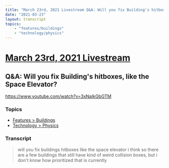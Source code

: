 ```yaml
---
title: "March 23rd, 2021 Livestream Q&A: Will you fix Building's hitboxes, like the Space Elevator?"
date: "2021-03-23"
layout: transcript
topics:
    - "features/buildings"
    - "technology/physics"
---
```

# [March 23rd, 2021 Livestream](../2021-03-23.md)
## Q&A: Will you fix Building's hitboxes, like the Space Elevator?
https://www.youtube.com/watch?v=3xNaIkGbGTM

### Topics
* [Features > Buildings](../topics/features/buildings.md)
* [Technology > Physics](../topics/technology/physics.md)

### Transcript

> will you fix buildings hitboxes like the space elevator i think so there are a few buildings that still have kind of weird collision boxes, but i don't know how prioritized that is currently
